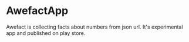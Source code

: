 # AwefactApp
Awefact is collecting facts about numbers from json url. It's experimental app and published on play store.

